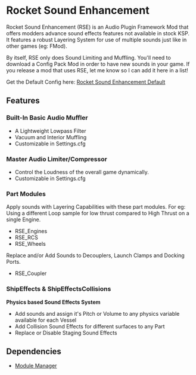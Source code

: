 # Rocket Sound Enhancement
Rocket Sound Enhancement (RSE) is an Audio Plugin Framework Mod that offers modders advance sound effects features not available in stock KSP. 
It features a robust Layering System for use of multiple sounds just like in other games (eg: FMod). 

By itself, RSE only does Sound Limiting and Muffling. You'll need to download a Config Pack Mod in order to have new sounds in your game.
If you release a mod that uses RSE, let me know so I can add it here in a list!

Get the Default Config here:
[Rocket Sound Enhancement Default](https://github.com/ensou04/RocketSoundEnhancementDefault)


## Features
### Built-In Basic Audio Muffler
- A Lightweight Lowpass Filter
- Vacuum and Interior Muffling
- Customizable in Settings.cfg

### Master Audio Limiter/Compressor
- Control the Loudness of the overall game dynamically.
- Customizable in Settings.cfg

### Part Modules
Apply sounds with Layering Capabilities with these part modules. 
For eg: Using a different Loop sample for low thrust compared to High Thrust on a single Engine.
- RSE_Engines
- RSE_RCS
- RSE_Wheels

Replace and/or Add Sounds to Decouplers, Launch Clamps and Docking Ports.
- RSE_Coupler

### ShipEffects & ShipEffectsCollisions 
**Physics based Sound Effects System**
- Add sounds and assign it's Pitch or Volume to any physics variable available for each Vessel
- Add Collision Sound Effects for different surfaces to any Part
- Replace or Disable Staging Sound Effects

## Dependencies
- [Module Manager](https://github.com/sarbian/ModuleManager)
